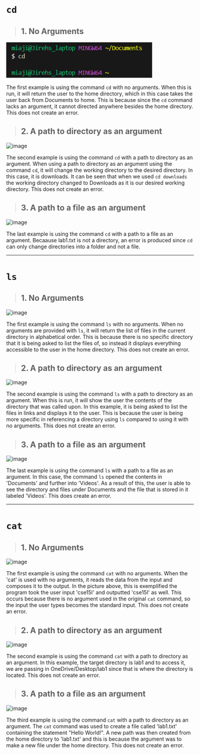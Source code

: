 # `cd`
> ## 1. No Arguments
![Image](cd1.png)

The first example is using the command `cd` with no arguments. When this is run, it will return the user to the home directory, which in this case takes the user back from Documents to home. This is because since the `cd` command lacks an argument, it cannot directed anywhere besides the home directory. This does not create an error.

> ## 2. A path to directory as an argument
![image](https://github.com/jjmnol/cse15l-lab-reports/assets/146889917/90c03318-5177-48e6-9a92-32746416921b)


The second example is using the command `cd` with a path to directory as an argument. When using a path to directory as an argument using the command `cd`, it will change the working directory to the desired directory. In this case, it is downloads. It can be seen that when we used `cd downloads` the working directory changed to Downloads as it is our desired working directory. This does not create an error.

> ## 3. A path to a file as an argument
![image](https://github.com/jjmnol/cse15l-lab-reports/assets/146889917/cb99bafe-a047-4ac1-9b96-7817d7d8294d)


The last example is using the command `cd` with a path to a file as an argument. Becaause lab1.txt is not a directory, an error is produced since `cd` can only change directories into a folder and not a file.

--------------------------------------------------------------------------------------------------------------------------------------------------------------------
# `ls`
> ## 1. No Arguments
![image](https://github.com/jjmnol/cse15l-lab-reports/assets/146889917/9e2a29d1-abd7-4b83-8c87-03035f86b764)


The first example is using the command `ls` with no arguments. When no arguments are provided with `ls`, it will return the list of files in the current directory in alphabetical order. This is because there is no specific directory that it is being asked to list the files of, so instead it displays everything accessible to the user in the home directory. This does not create an error.

> ## 2. A path to directory as an argument
![image](https://github.com/jjmnol/cse15l-lab-reports/assets/146889917/0e5d263f-ac7f-4730-8478-40d57b0c1df8)


The second example is using the command `ls` with a path to directory as an argument. When this is run, it will show the user the contents of the directory that was called upon. In this example, it is being asked to list the files in links and displays it to the user. This is because the user is being more specific in referencing a directory using `ls` compared to using it with no arguments. This does not create an error.

> ## 3. A path to a file as an argument
![image](https://github.com/jjmnol/cse15l-lab-reports/assets/146889917/aeae5dbc-8131-4161-a122-c89c8ac12390)


The last example is using the command `ls` with a path to a file as an argument. In this case, the command `ls` opened the contents in 'Documents' and further into 'Videos'. As a result of this, the user is able to see the directory and files under Documents and the file that is stored in it labeled 'Videos'. This does create an error.

--------------------------------------------------------------------------------------------------------------------------------------------------------------------
# `cat`
> ## 1. No Arguments
![image](https://github.com/jjmnol/cse15l-lab-reports/assets/146889917/1c053a4d-3947-4a9e-b90b-50832c887ea3)


The first example is using the command `cat` with no arguments. When the 'cat' is used with no arguments, it reads the data from the input and composes it to the output. In the picture above, this is exemplified the program took the user input 'cse15l' and outputted 'cse15l' as well. This occurs because there is no argument used in the original `cat` command, so the input the user types becomes the standard input. This does not create an error.

> ## 2. A path to directory as an argument
![image](https://github.com/jjmnol/cse15l-lab-reports/assets/146889917/85d8e66d-aee0-4bdf-9c95-d38a82d484a2)

The second example is using the command `cat` with a path to directory as an argument. In this example, the target directory is lab1 and to access it, we are passing in OneDrive/Desktop/lab1 since that is where the directory is located. This does not create an error.

> ## 3. A path to a file as an argument
![image](https://github.com/jjmnol/cse15l-lab-reports/assets/146889917/e48adf91-23ad-478c-8549-2928aacfdfbb)

The third example is using the command `cat` with a path to directory as an argument. The `cat` command was used to create a file called 'lab1.txt' containing the statement "Hello World!". A new path was then created from the home directory to 'lab1.txt' and this is because the argument was to make a new file under the home directory. This does not create an error.
